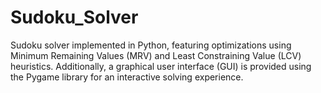 # Sudoku_Solver
 Sudoku solver implemented in Python, featuring optimizations using Minimum Remaining Values (MRV) and Least Constraining Value (LCV) heuristics. Additionally, a graphical user interface (GUI) is provided using the Pygame library for an interactive solving experience.
